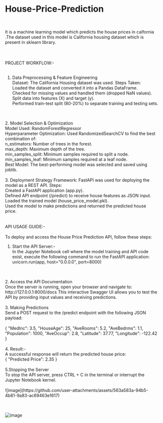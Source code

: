 # House-Price-Prediction
<br>

It is a machine learning model which predicts the house prices in calfornia .The dataset used in this model is California housing dataset which is present in sklearn library.
<br>
<br>
<br>
<br>
PROJECT WORKFLOW:-
<br>
<br>
1. Data Preprocessing & Feature Engineering<br>
Dataset: The California Housing dataset was used.
Steps Taken:<br>
Loaded the dataset and converted it into a Pandas DataFrame.<br>
Checked for missing values and handled them (dropped NaN values).
Split data into features (X) and target (y).<br>
Performed train-test split (80-20%) to separate training and testing sets.
<br>
<br>
2. Model Selection & Optimization<br>
Model Used: RandomForestRegressor<br>
Hyperparameter Optimization: Used RandomizedSearchCV to find the best combination of:<br>
n_estimators: Number of trees in the forest.<br>
max_depth: Maximum depth of the tree.<br>
min_samples_split: Minimum samples required to split a node.<br>
min_samples_leaf: Minimum samples required at a leaf node.<br>
Best Model: The best-performing model was selected and saved using joblib.
<br>
<br>
3. Deployment Strategy
Framework: FastAPI was used for deploying the model as a REST API.
Steps:<br>
Created a FastAPI application (app.py).<br>
Defined API endpoint (/predict) to receive house features as JSON input.<br>
Loaded the trained model (house_price_model.pkl).<br>
Used the model to make predictions and returned the predicted house price.
<br>
<br>
<br>
API USAGE GUIDE:-


<br>
<br>
To deploy and access the House Price Prediction API, follow these steps:

1. Start the API Server:-<br>
In the Jupyter Notebook cell where the model training and API code exist, execute the following command to run the FastAPI application:<br>
    uvicorn.run(app, host="0.0.0.0", port=8000)

<br>
<br>
2. Access the API Documentation<br>
Once the server is running, open your browser and navigate to:
http://127.0.0.1:8000/docs
This interactive Swagger UI allows you to test the API by providing input values and receiving predictions.

<br>
<br>
3. Making Predictions
<br>
Send a POST request to the /predict endpoint with the following JSON payload:<br><br>
{
  "MedInc": 3.5,
  "HouseAge": 25,
  "AveRooms": 5.2,
  "AveBedrms": 1.1,
  "Population": 1000,
  "AveOccup": 2.8,
  "Latitude": 37.77,
  "Longitude": -122.42
}
<br><br>
 4. Result:-<br>
A successful response will return the predicted house price:<br>{
  "Predicted Price": 2.35
}


<br>
<br>
5.Stopping the Server<br>
To stop the API server, press CTRL + C in the terminal or interrupt the Jupyter Notebook kernel.



<br>
<br>
![image](https://github.com/user-attachments/assets/563a583a-94b5-4b81-9a83-ac69463e1617)

<br><br>
![image](https://github.com/user-attachments/assets/411c3dad-0c97-4d2e-bfc3-cf3d41bc6996)



